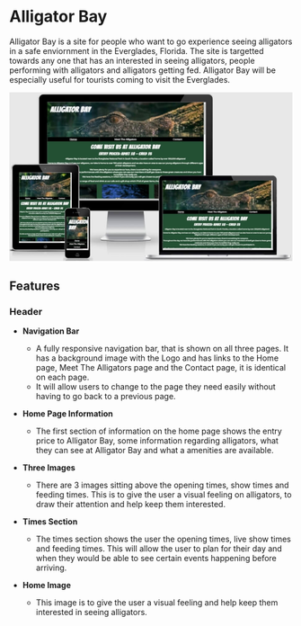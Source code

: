 # Alligator Bay

Alligator Bay is a site for people who want to go experience seeing alligators in a safe enviornment in the Everglades, Florida.
The site is targetted towards any one that has an interested in seeing alligators, people performing with alligators and alligators getting fed.
Alligator Bay will be especially useful for tourists coming to visit the Everglades.

![Amiresponsive Image](assets/readme-images/amiresponsive.jpg)

## Features

### Header

- __Navigation Bar__

  - A fully responsive navigation bar, that is shown on all three pages.  It has a background image with the Logo and has links to the Home page, Meet The Alligators page and the Contact page, it is identical on each page.
  - It will allow users to change to the page they need easily without having to go back to a previous page.

- __Home Page Information__

  - The first section of information on the home page shows the entry price to Alligator Bay, some information regarding alligators, what they can see at Alligator Bay and what a amenities are available.

- __Three Images__

   - There are 3 images sitting above the opening times, show times and feeding times.  This is to give the user a visual feeling on alligators, to draw their attention and help keep them interested.

- __Times Section__

  - The times section shows the user the opening times, live show times and feeding times.  This will allow the user to plan for their day and when they would be able to see certain events happening before arriving.

- __Home Image__

  - This image is to give the user a visual feeling and help keep them interested in seeing alligators.